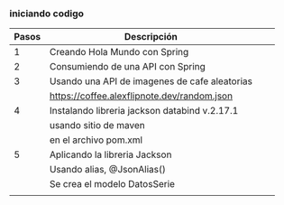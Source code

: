 ### iniciando codigo


| Pasos | Descripción                                   |   |   |
|-------|-----------------------------------------------|---|---|
| 1     | Creando Hola Mundo con Spring                 |   |   |
| 2     | Consumiendo de una API con Spring             |   |   |
| 3     | Usando una API de imagenes de cafe aleatorias |   |   |
|       | https://coffee.alexflipnote.dev/random.json   |   |   |
| 4     | Instalando libreria jackson databind v.2.17.1 |   |   |
|       | usando sitio de maven                         |   |   |
|       | en el archivo pom.xml                         |   |   |
| 5     | Aplicando la libreria Jackson                 |   |   |
|       | Usando alias, @JsonAlias()                    |   |   |
|       | Se crea el modelo DatosSerie                  |   |   |
|       |                                               |   |   |
